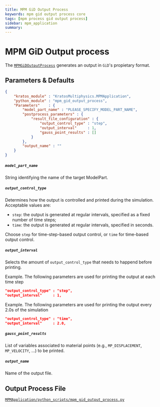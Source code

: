 ```yaml
---
title: MPM GiD Output Process
keywords: mpm gid output process core
tags: [mpm process gid output process]
sidebar: mpm_application
summary: 
---
```


# MPM GiD Output process

The [`MPMGiDOutputProcess`](https://github.com/KratosMultiphysics/Kratos/blob/master/applications/MPMApplication/python_scripts/mpm_gid_output_process.py) generates an output in `GiD`'s propietary format.

## Parameters & Defaults

```json
{
    "kratos_module" : "KratosMultiphysics.MPMApplication",
    "python_module" : "mpm_gid_output_process",
    "Parameters"    : {
        "model_part_name" : "PLEASE_SPECIFY_MODEL_PART_NAME",
        "postprocess_parameters" : {
            "result_file_configuration" : {
                "output_control_type" : "step",
                "output_interval"     : 1,
                "gauss_point_results" : []
            }
        },
        "output_name" : ""
    }
}
```

##### `model_part_name`
String identifying the name of the target ModelPart.

##### `output_control_type`
Determines how the output is controlled and printed during the simulation. Acceptable values are:
* `step`: the output is generated at regular intervals, specified as a fixed number of time steps;
* `time`: the output is generated at regular intervals, specified in seconds.

Choose `step` for time-step-based output control, or `time` for time-based output control.

##### `output_interval`
Selects the amount of `output_control_type` that needs to happend before printing.

Example. The following parameters are used for printing the output at each time step
```json
"output_control_type" : "step",
"output_interval"     : 1,
```

Example. The following parameters are used for printing the output every 2.0s of the simulation
```json
"output_control_type" : "time",
"output_interval"     : 2.0,
```

##### `gauss_point_results`
List of variables associated to material points (e.g., `MP_DISPLACEMENT`, `MP_VELOCITY`, ...) to be printed.

##### `output_name`
Name of the output file.

## Output Process File

[<i class="fa fa-github"></i> `MPMApplication/python_scripts/mpm_gid_output_process.py`](https://github.com/KratosMultiphysics/Kratos/blob/master/applications/MPMApplication/python_scripts/mpm_gid_output_process.py)
